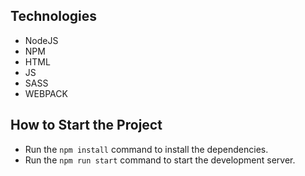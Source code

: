 ## Technologies 
- NodeJS
- NPM
- HTML
- JS 
- SASS
- WEBPACK

## How to Start the Project

- Run the `npm install` command to install the dependencies. 
- Run the `npm run start` command to start the development server.

